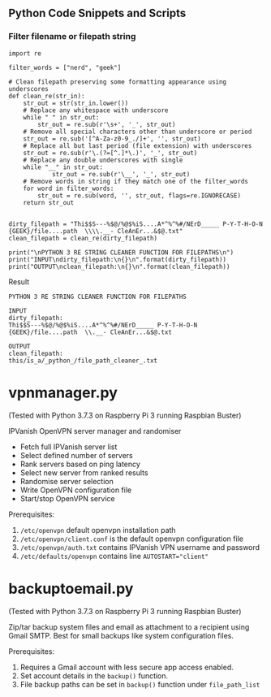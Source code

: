 ## Python Code Snippets and Scripts

### Filter filename or filepath string
```
import re

filter_words = ["nerd", "geek"]

# Clean filepath preserving some formatting appearance using underscores
def clean_re(str_in):
    str_out = str(str_in.lower())
    # Replace any whitespace with underscore
    while " " in str_out:
        str_out = re.sub(r'\s+', '_', str_out)
    # Remove all special characters other than underscore or period
    str_out = re.sub('[^A-Za-z0-9_./]+', '', str_out)
    # Replace all but last period (file extension) with underscores
    str_out = re.sub(r'\.(?=[^.]*\.)', '_', str_out)
    # Replace any double underscores with single
    while "__" in str_out:
            str_out = re.sub(r'\__', '_', str_out)
    # Remove words in string if they match one of the filter_words
    for word in filter_words:
        str_out = re.sub(word, '', str_out, flags=re.IGNORECASE)
    return str_out


dirty_filepath = "Thi$$S---%$@/%@$%iS....A*^%^%#/NErD_____ P-Y-T-H-O-N {GEEK}/file....path  \\\\.__- CleAnEr...&$@.txt"
clean_filepath = clean_re(dirty_filepath)

print("\nPYTHON 3 RE STRING CLEANER FUNCTION FOR FILEPATHS\n")
print("INPUT\ndirty_filepath:\n{}\n".format(dirty_filepath))
print("OUTPUT\nclean_filepath:\n{}\n".format(clean_filepath))
```
Result
```
PYTHON 3 RE STRING CLEANER FUNCTION FOR FILEPATHS

INPUT
dirty_filepath:
Thi$$S---%$@/%@$%iS....A*^%^%#/NErD_____ P-Y-T-H-O-N {GEEK}/file....path  \\.__- CleAnEr...&$@.txt

OUTPUT
clean_filepath:
this/is_a/_python_/file_path_cleaner_.txt
```



# vpnmanager.py
(Tested with Python 3.7.3 on Raspberry Pi 3 running Raspbian Buster)

IPVanish OpenVPN server manager and randomiser
- Fetch full IPVanish server list
- Select defined number of servers
- Rank servers based on ping latency
- Select new server from ranked results
- Randomise server selection
- Write OpenVPN configuration file
- Start/stop OpenVPN service

Prerequisites:
1. `/etc/openvpn` default openvpn installation path
2. `/etc/openvpn/client.conf` is the default openvpn configuration file
3. `/etc/openvpn/auth.txt` contains IPVanish VPN username and password
4. `/etc/defaults/openvpn` contains line `AUTOSTART="client"`

# backuptoemail.py
(Tested with Python 3.7.3 on Raspberry Pi 3 running Raspbian Buster)

Zip/tar backup system files and email as attachment to a
recipient using Gmail SMTP. Best for small backups like
system configuration files.

Prerequisites:
1. Requires a Gmail account with less secure app access enabled.
2. Set account details in the `backup()` function.
3. File backup paths can be set in `backup()` function under `file_path_list`
